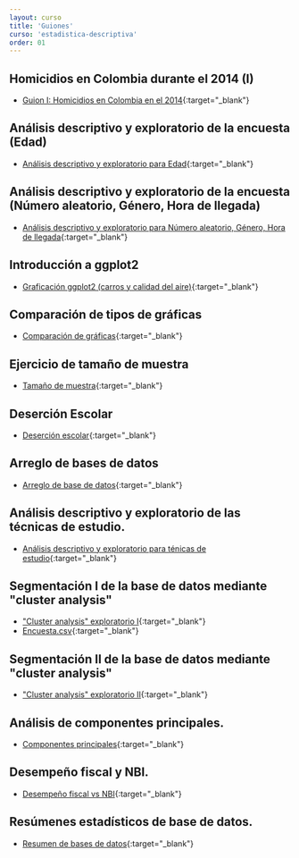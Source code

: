 ```yaml
---
layout: curso
title: 'Guiones'
curso: 'estadistica-descriptiva'
order: 01
---
```


## Homicidios en Colombia durante el 2014 (I)

* [Guion I: Homicidios en Colombia en el 2014](./guiones/homicidios_Colombia.html){:target="_blank"}

## Análisis descriptivo y exploratorio de la encuesta (Edad)

* [Análisis descriptivo y exploratorio para Edad](./guiones/Explora1.html){:target="_blank"}

## Análisis descriptivo y exploratorio de la encuesta (Número aleatorio, Género, Hora de llegada)

* [Análisis descriptivo y exploratorio para Número aleatorio, Género, Hora de llegada](./guiones/Explora3.html){:target="_blank"}

## Introducción a ggplot2

* [Graficación ggplot2 (carros y calidad del aire)](./guiones/graficacion_ggplot2.html){:target="_blank"}

## Comparación de tipos de gráficas

* [Comparación de gráficas](./guiones/compara_graficas.html){:target="_blank"}

## Ejercicio de tamaño de muestra

* [Tamaño de muestra](./guiones/tammuest.html){:target="_blank"}

## Deserción Escolar

* [Deserción escolar](./guiones/desercion_escolar.html){:target="_blank"}

## Arreglo de bases de datos

* [Arreglo de base de datos](./guiones/ArregloBaseDatos.html){:target="_blank"}

## Análisis descriptivo y exploratorio de las técnicas de estudio.

* [Análisis descriptivo y exploratorio para ténicas de estudio](./guiones/Explora2.html){:target="_blank"}

## Segmentación I de la base de datos mediante "cluster analysis"

* ["Cluster analysis" exploratorio I](./guiones/segmenta.html){:target="_blank"}
* [Encuesta.csv](./guiones/Encuesta2.csv){:target="_blank"}

## Segmentación II de la base de datos mediante "cluster analysis"

* ["Cluster analysis" exploratorio II](./guiones/segmenta2.html){:target="_blank"}

## Análisis de componentes principales.

* [Componentes principales](./guiones/componentesPrincipales.html){:target="_blank"}

## Desempeño fiscal y NBI.

* [Desempeño fiscal vs NBI](./guiones/Desemp_fiscal_vs_nbi.html){:target="_blank"}

## Resúmenes estadísticos de base de datos.

* [Resumen de bases de datos](./guiones/resumenBasesDatos.html){:target="_blank"}


